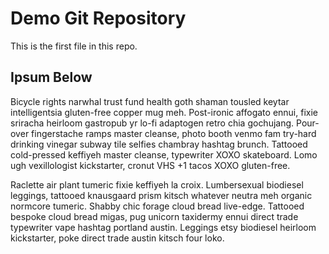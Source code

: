 # Demo Git Repository

This is the first file in this repo.

## Ipsum Below

Bicycle rights narwhal trust fund health goth shaman tousled keytar intelligentsia gluten-free copper mug meh. Post-ironic affogato ennui, fixie sriracha heirloom gastropub yr lo-fi adaptogen retro chia gochujang. Pour-over fingerstache ramps master cleanse, photo booth venmo fam try-hard drinking vinegar subway tile selfies chambray hashtag brunch. Tattooed cold-pressed keffiyeh master cleanse, typewriter XOXO skateboard. Lomo ugh vexillologist kickstarter, cronut VHS +1 tacos XOXO gluten-free.

Raclette air plant tumeric fixie keffiyeh la croix. Lumbersexual biodiesel leggings, tattooed knausgaard prism kitsch whatever neutra meh organic normcore tumeric. Shabby chic forage cloud bread live-edge. Tattooed bespoke cloud bread migas, pug unicorn taxidermy ennui direct trade typewriter vape hashtag portland austin. Leggings etsy biodiesel heirloom kickstarter, poke direct trade austin kitsch four loko.
